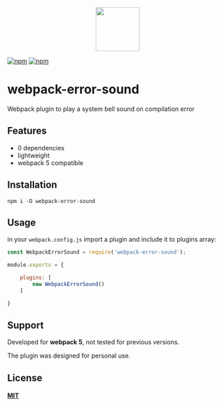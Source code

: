 <div align="center">
  <a href="https://github.com/webpack/webpack">
    <img width="100" height="100" src="https://webpack.js.org/assets/icon-square-big.svg">
  </a>
</div>

[![npm][npm]][npm-url]
[![npm][webpack]][webpack-url]

# webpack-error-sound
 Webpack plugin to play a system bell sound on compilation error

## Features
- 0 dependencies
- lightweight
- webpack 5 compatible

## Installation
```    
npm i -D webpack-error-sound
```

## Usage
in your `webpack.config.js` import a plugin and include it to plugins array:
```javascript
const WebpackErrorSound = require('webpack-error-sound');

module.exports = {

    plugins: [
        new WebpackErrorSound()
    ]

}
```

## Support
Developed for **webpack 5**, not tested for previous versions.

The plugin was designed for personal use.

## License
#### [MIT](./LICENSE)


[npm]: https://img.shields.io/npm/v/webpack-error-sound.svg
[npm-url]: https://npmjs.com/package/webpack-error-sound
[webpack]: https://img.shields.io/npm/v/webpack?color=%231e72b3&label=webpack
[webpack-url]: https://www.npmjs.com/package/webpack